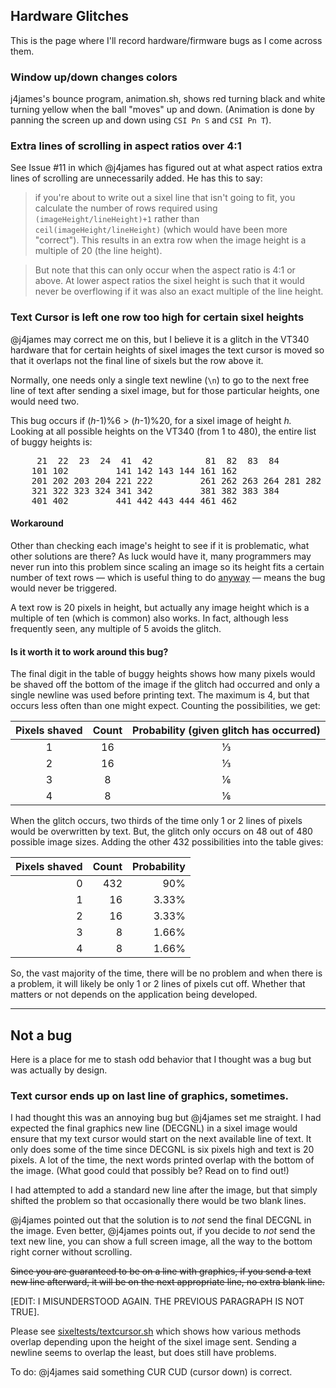 ## Hardware Glitches

This is the page where I'll record hardware/firmware bugs as I come
across them.

### Window up/down changes colors

j4james's bounce program, animation.sh, shows red turning black and
white turning yellow when the ball "moves" up and down. (Animation is
done by panning the screen up and down using `CSI Pn S` and `CSI Pn T`).

### Extra lines of scrolling in aspect ratios over 4:1

See Issue #11 in which @j4james has figured out at what aspect ratios
extra lines of scrolling are unnecessarily added. He has this to say:

> if you're about to write out a sixel line that isn't going to fit,
> you calculate the number of rows required using
> `(imageHeight/lineHeight)+1` rather than `ceil(imageHeight/lineHeight)`
> (which would have been more "correct"). This results in an extra row
> when the image height is a multiple of 20 (the line height).

> But note that this can only occur when the aspect ratio is 4:1 or
> above. At lower aspect ratios the sixel height is such that it would
> never be overflowing if it was also an exact multiple of the line
> height.

### Text Cursor is left one row too high for certain sixel heights

@j4james may correct me on this, but I believe it is a glitch in the
VT340 hardware that for certain heights of sixel images the text
cursor is moved so that it overlaps not the final line of sixels but
the row above it.

Normally, one needs only a single text newline (`\n`) to go to the
next free line of text after sending a sixel image, but for those
particular heights, one would need two.

This bug occurs if (_h_-1)%6 > (_h_-1)%20, for a sixel image of height
_h._ Looking at all possible heights on the VT340 (from 1 to 480), the
entire list of buggy heights is:

<pre>
	 21  22  23  24  41  42          81  82  83  84
	101 102         141 142 143 144 161 162 
	201 202 203 204 221 222         261 262 263 264 281 282 
	321 322 323 324 341 342         381 382 383 384
	401 402         441 442 443 444 461 462
</pre>

#### Workaround

Other than checking each image's height to see if it is problematic,
what other solutions are there? As luck would have it, many
programmers may never run into this problem since scaling an image so
its height fits a certain number of text rows — which is useful thing
to do [anyway](https://github.com/hackerb9/vv) — means the bug would
never be triggered.

A text row is 20 pixels in height, but actually any image height which
is a multiple of ten (which is common) also works. In fact, although
less frequently seen, any multiple of 5 avoids the glitch.

#### Is it worth it to work around this bug?

The final digit in the table of buggy heights shows how many pixels
would be shaved off the bottom of the image if the glitch had occurred
and only a single newline was used before printing text. The maximum
is 4, but that occurs less often than one might expect. Counting the
possibilities, we get:

| Pixels shaved | Count | Probability (given glitch has occurred) |
|:-------------:|:-----:|:---------------------------------------:|
| 1             | 16    | ⅓                                       |
| 2             | 16    | ⅓                                       |
| 3             | 8     | ⅙                                       |
| 4             | 8     | ⅙                                       |

When the glitch occurs, two thirds of the time only 1 or 2 lines of
pixels would be overwritten by text. But, the glitch only occurs on 48
out of 480 possible image sizes. Adding the other 432 possibilities
into the table gives:

| Pixels shaved | Count | Probability |
|--------------:|------:|------------:|
|             0 |   432 |         90% |
|             1 |    16 |       3.33% |
|             2 |    16 |       3.33% |
|             3 |     8 |       1.66% |
|             4 |     8 |       1.66% |

So, the vast majority of the time, there will be no problem and when
there is a problem, it will likely be only 1 or 2 lines of pixels cut
off. Whether that matters or not depends on the application being
developed.

____

## Not a bug

Here is a place for me to stash odd behavior that I thought was a bug
but was actually by design.

### Text cursor ends up on last line of graphics, sometimes.

I had thought this was an annoying bug but @j4james set me straight. I
had expected the final graphics new line (DECGNL) in a sixel image
would ensure that my text cursor would start on the next available
line of text. It only does some of the time since DECGNL is six pixels
high and text is 20 pixels. A lot of the time, the next words printed
overlap with the bottom of the image. (What good could that possibly
be? Read on to find out!)

I had attempted to add a standard new line after the image, but that
simply shifted the problem so that occasionally there would be two
blank lines.

@j4james pointed out that the solution is to *not* send the final
DECGNL in the image. Even better, @j4james points out, if you decide
to *not* send the text new line, you can show a full screen image, all
the way to the bottom right corner without scrolling.

~~Since you are guaranteed to be on a line with graphics, if you send a
text new line afterward, it will be on the next appropriate line, no
extra blank line.~~

[EDIT: I MISUNDERSTOOD AGAIN. THE PREVIOUS PARAGRAPH IS NOT TRUE].

Please see [sixeltests/textcursor.sh](sixeltests/textcursor.sh) which
shows how various methods overlap depending upon the height of the
sixel image sent. Sending a newline seems to overlap the least, but
does still have problems.

To do: @j4james said something CUR CUD (cursor down) is correct.



